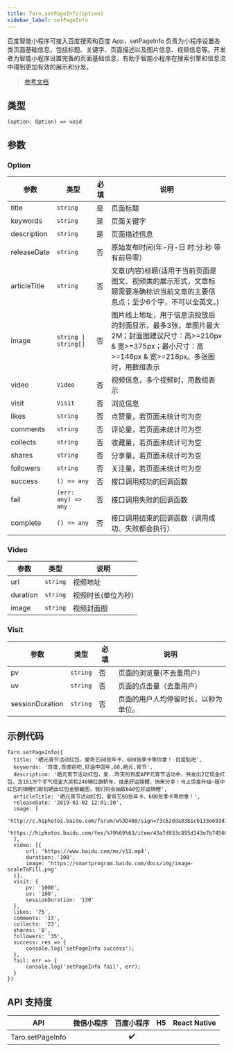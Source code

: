 ```yaml
---
title: Taro.setPageInfo(option)
sidebar_label: setPageInfo
---
```


百度智能小程序可接入百度搜索和百度 App，setPageInfo 负责为小程序设置各类页面基础信息，包括标题、关键字、页面描述以及图片信息、视频信息等。开发者为智能小程序设置完备的页面基础信息，有助于智能小程序在搜索引擎和信息流中得到更加有效的展示和分发。

> [参考文档](https://smartprogram.baidu.com/docs/develop/api/open/swan-setPageInfo/)

## 类型

```tsx
(option: Option) => void
```

## 参数

### Option

<table>
  <thead>
    <tr>
      <th>参数</th>
      <th>类型</th>
      <th style={{ textAlign: "center"}}>必填</th>
      <th>说明</th>
    </tr>
  </thead>
  <tbody>
    <tr>
      <td>title</td>
      <td><code>string</code></td>
      <td style={{ textAlign: "center"}}>是</td>
      <td>页面标题</td>
    </tr>
    <tr>
      <td>keywords</td>
      <td><code>string</code></td>
      <td style={{ textAlign: "center"}}>是</td>
      <td>页面关键字</td>
    </tr>
    <tr>
      <td>description</td>
      <td><code>string</code></td>
      <td style={{ textAlign: "center"}}>是</td>
      <td>页面描述信息</td>
    </tr>
    <tr>
      <td>releaseDate</td>
      <td><code>string</code></td>
      <td style={{ textAlign: "center"}}>否</td>
      <td>原始发布时间(年-月-日 时:分:秒 带有前导零）</td>
    </tr>
    <tr>
      <td>articleTitle</td>
      <td><code>string</code></td>
      <td style={{ textAlign: "center"}}>否</td>
      <td>文章(内容)标题(适用于当前页面是图文、视频类的展示形式，文章标题需要准确标识当前文章的主要信息点；至少6个字，不可以全英文。)</td>
    </tr>
    <tr>
      <td>image</td>
      <td><code>string | string[]</code></td>
      <td style={{ textAlign: "center"}}>否</td>
      <td>图片线上地址，用于信息流投放后的封面显示，最多3张，单图片最大2M；封面图建议尺寸：高&gt;=210px &amp; 宽&gt;=375px；最小尺寸：高&gt;=146px &amp; 宽&gt;=218px。多张图时，用数组表示</td>
    </tr>
    <tr>
      <td>video</td>
      <td><code>Video</code></td>
      <td style={{ textAlign: "center"}}>否</td>
      <td>视频信息，多个视频时，用数组表示</td>
    </tr>
    <tr>
      <td>visit</td>
      <td><code>Visit</code></td>
      <td style={{ textAlign: "center"}}>否</td>
      <td>浏览信息</td>
    </tr>
    <tr>
      <td>likes</td>
      <td><code>string</code></td>
      <td style={{ textAlign: "center"}}>否</td>
      <td>点赞量，若页面未统计可为空</td>
    </tr>
    <tr>
      <td>comments</td>
      <td><code>string</code></td>
      <td style={{ textAlign: "center"}}>否</td>
      <td>评论量，若页面未统计可为空</td>
    </tr>
    <tr>
      <td>collects</td>
      <td><code>string</code></td>
      <td style={{ textAlign: "center"}}>否</td>
      <td>收藏量，若页面未统计可为空</td>
    </tr>
    <tr>
      <td>shares</td>
      <td><code>string</code></td>
      <td style={{ textAlign: "center"}}>否</td>
      <td>分享量，若页面未统计可为空</td>
    </tr>
    <tr>
      <td>followers</td>
      <td><code>string</code></td>
      <td style={{ textAlign: "center"}}>否</td>
      <td>关注量，若页面未统计可为空</td>
    </tr>
    <tr>
      <td>success</td>
      <td><code>() =&gt; any</code></td>
      <td style={{ textAlign: "center"}}>否</td>
      <td>接口调用成功的回调函数</td>
    </tr>
    <tr>
      <td>fail</td>
      <td><code>(err: any) =&gt; any</code></td>
      <td style={{ textAlign: "center"}}>否</td>
      <td>接口调用失败的回调函数</td>
    </tr>
    <tr>
      <td>complete</td>
      <td><code>() =&gt; any</code></td>
      <td style={{ textAlign: "center"}}>否</td>
      <td>接口调用结束的回调函数（调用成功、失败都会执行）</td>
    </tr>
  </tbody>
</table>

### Video

<table>
  <thead>
    <tr>
      <th>参数</th>
      <th>类型</th>
      <th>说明</th>
    </tr>
  </thead>
  <tbody>
    <tr>
      <td>url</td>
      <td><code>string</code></td>
      <td>视频地址</td>
    </tr>
    <tr>
      <td>duration</td>
      <td><code>string</code></td>
      <td>视频时长(单位为秒)</td>
    </tr>
    <tr>
      <td>image</td>
      <td><code>string</code></td>
      <td>视频封面图</td>
    </tr>
  </tbody>
</table>

### Visit

<table>
  <thead>
    <tr>
      <th>参数</th>
      <th>类型</th>
      <th style={{ textAlign: "center"}}>必填</th>
      <th>说明</th>
    </tr>
  </thead>
  <tbody>
    <tr>
      <td>pv</td>
      <td><code>string</code></td>
      <td style={{ textAlign: "center"}}>否</td>
      <td>页面的浏览量(不去重用户）</td>
    </tr>
    <tr>
      <td>uv</td>
      <td><code>string</code></td>
      <td style={{ textAlign: "center"}}>否</td>
      <td>页面的点击量（去重用户）</td>
    </tr>
    <tr>
      <td>sessionDuration</td>
      <td><code>string</code></td>
      <td style={{ textAlign: "center"}}>否</td>
      <td>页面的用户人均停留时长，以秒为单位。</td>
    </tr>
  </tbody>
</table>

## 示例代码

```tsx
Taro.setPageInfo({
  title: '晒元宵节活动红包，爱奇艺60张年卡、600张季卡等你拿！-百度贴吧',
  keywords: '百度,百度贴吧,好运中国年,60,晒元,宵节',
  description: '晒元宵节活动红包，爱..昨天的百度APP元宵节活动中，共发出2亿现金红包、含151万个手气现金大奖和240辆红旗轿车，谁是好运锦鲤，快来分享！马上惊喜升级~摇中红包的锦鲤们即刻晒出红包金额截图，我们将会抽取660位好运锦鲤',
  articleTitle: '晒元宵节活动红包，爱奇艺60张年卡、600张季卡等你拿！',
  releaseDate: '2019-01-02 12:01:30',
  image: [
      'http://c.hiphotos.baidu.com/forum/w%3D480/sign=73c62dda83b1cb133e693d1bed5456da/f33725109313b07e8dee163d02d7912396dd8cfe.jpg',
      'https://hiphotos.baidu.com/fex/%70%69%63/item/43a7d933c895d143e7b745607ef082025baf07ab.jpg'
  ],
  video: [{
      url: 'https://www.baidu.com/mx/v12.mp4',
      duration: '100',
      image: 'https://smartprogram.baidu.com/docs/img/image-scaleToFill.png'
  }],
  visit: {
      pv: '1000',
      uv: '100',
      sessionDuration: '130'
  },
  likes: '75',
  comments: '13',
  collects: '23',
  shares: '8',
  followers: '35',
  success: res => {
      console.log('setPageInfo success');
  },
  fail: err => {
      console.log('setPageInfo fail', err);
  }
})
```

## API 支持度

| API | 微信小程序 | 百度小程序 | H5 | React Native |
| :---: | :---: | :---: | :---: | :---: |
| Taro.setPageInfo |  | ✔️ |  |  |
